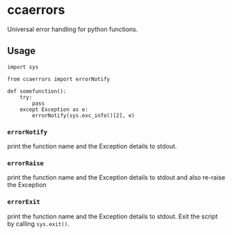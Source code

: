 # ccaerrors

Universal error handling for python functions.

## Usage

```
import sys

from ccaerrors import errorNotify

def somefunction():
    try:
        pass
    except Exception as e:
        errorNotify(sys.exc_info()[2], e)

```

### `errorNotify`

print the function name and the Exception details to stdout.

### `errorRaise`

print the function name and the Exception details to stdout and also re-raise the Exception

### `errorExit`

print the function name and the Exception details to stdout. Exit the script by calling `sys.exit()`.
